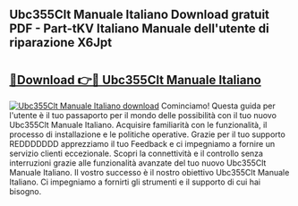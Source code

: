 ## Ubc355Clt Manuale Italiano Download gratuit PDF - Part-tKV Italiano Manuale dell'utente di riparazione X6Jpt

# <h2><a href="http://dfc12mn.blite.top/?on=Ubc355Clt+Manuale+Italiano">🔗Download 👉🔴 Ubc355Clt Manuale Italiano</a></h2>

[![Ubc355Clt Manuale Italiano download](https://i.imgur.com/lujVjoI.png)](http://dfc12mn.blite.top/?on=Ubc355Clt+Manuale+Italiano)
Cominciamo! Questa guida per l'utente è il tuo passaporto per il mondo delle possibilità con il tuo nuovo Ubc355Clt Manuale Italiano. Acquisire familiarità con le funzionalità, il processo di installazione e le politiche operative. Grazie per il tuo supporto REDDDDDDD apprezziamo il tuo Feedback e ci impegniamo a fornire un servizio clienti eccezionale. Scopri la connettività e il controllo senza interruzioni grazie alle funzionalità avanzate del tuo nuovo Ubc355Clt Manuale Italiano. Il vostro successo è il nostro obiettivo Ubc355Clt Manuale Italiano. Ci impegniamo a fornirti gli strumenti e il supporto di cui hai bisogno.
